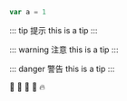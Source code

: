  ```js
 var a = 1
 ```

::: tip 提示
this is a tip
:::
 
::: warning 注意
this is a tip
:::
 
::: danger 警告
this is a tip
:::

:tada: :100: :bamboo: :gift_heart: :fire: